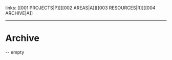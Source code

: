 links: [[001 PROJECTS|P]][[002 AREAS|A]][[003 RESOURCES|R]][[004 ARCHIVE|A]]

---

# Archive

-- empty